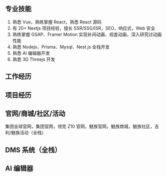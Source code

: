 ## 专业技能

1. 熟悉 Vue，熟练掌握 React，熟悉 React 源码
2. 有 20+ Nextjs 项目经验，擅长 SSR/SSG/ISR，SEO，响应式，Web 安全
3. 熟练掌握 GSAP、Framer Motion 实现补间动画、视差动画，深入研究过动画性能
4. 熟悉 Nodejs，Prisma、Mysql、Nest.js 全栈开发
5. 熟悉 AI 编辑器开发
6. 熟悉 3D Threejs 开发
<!-- 其它：RN/Electron/鸿蒙 跨端、mini-pack -->

## 工作经历

## 项目经历

## 官网/商城/社区/活动

集团全球官网，集团官网，领克 Z10 官网，魅族官网，魅族商城，魅族社区，吉利/魅族活动（全栈）

## DMS 系统（全栈）

## AI 编辑器
